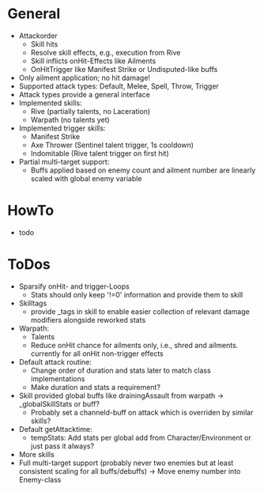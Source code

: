 # General
* Attackorder
  * Skill hits
  * Resolve skill effects, e.g., execution from Rive
  * Skill inflicts onHit-Effects like Ailments
  * OnHitTrigger like Manifest Strike or Undisputed-like buffs
* Only ailment application; no hit damage!
* Supported attack types: Default, Melee, Spell, Throw, Trigger
* Attack types provide a general interface
* Implemented skills:
  * Rive (partially talents, no Laceration)
  * Warpath (no talents yet)
* Implemented trigger skills:
  * Manifest Strike
  * Axe Thrower (Sentinel talent trigger, 1s cooldown)
  * Indomitable (Rive talent trigger on first hit)
* Partial multi-target support:
  * Buffs applied based on enemy count and ailment number are linearly scaled with global enemy variable

# HowTo
* todo

# ToDos
* Sparsify onHit- and trigger-Loops
  * Stats should only keep '!=0' information and provide them to skill
* Skilltags
  * provide \_tags in skill to enable easier collection of relevant damage modifiers alongside reworked stats
* Warpath:
  * Talents
  * Reduce onHit chance for ailments only, i.e., shred and ailments. currently for all onHit non-trigger effects
* Default attack routine:
  * Change order of duration and stats later to match class implementations
  * Make duration and stats a requirement?
* Skill provided global buffs like drainingAssault from warpath -> \_globalSkillStats or buff?
  * Probably set a channeld-buff on attack which is overriden by similar skills?
* Default getAttacktime:
  * tempStats: Add stats per global add from Character/Environment or just pass it always?
* More skills
* Full multi-target support (probably never two enemies but at least consistent scaling for all buffs/debuffs) -> Move enemy number into Enemy-class